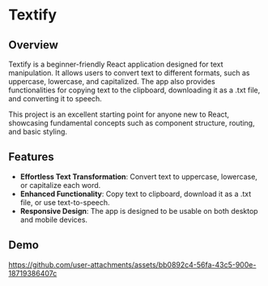 # Textify

## Overview
Textify is a beginner-friendly React application designed for text manipulation. It allows users to convert text to different formats, such as uppercase, lowercase, and capitalized. The app also provides functionalities for copying text to the clipboard, downloading it as a .txt file, and converting it to speech.

This project is an excellent starting point for anyone new to React, showcasing fundamental concepts such as component structure, routing, and basic styling.

## Features
- **Effortless Text Transformation**: Convert text to uppercase, lowercase, or capitalize each word.
- **Enhanced Functionality**: Copy text to clipboard, download it as a .txt file, or use text-to-speech.
- **Responsive Design**: The app is designed to be usable on both desktop and mobile devices.


## Demo 
https://github.com/user-attachments/assets/bb0892c4-56fa-43c5-900e-18719386407c

